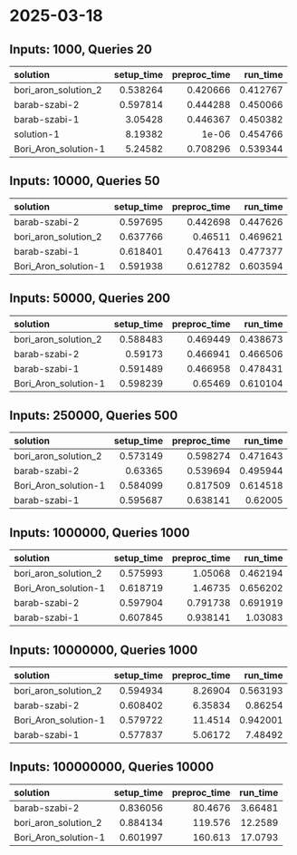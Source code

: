 # 2025-03-18

## Inputs: 1000, Queries 20

| solution             |   setup_time |   preproc_time |   run_time |
|:---------------------|-------------:|---------------:|-----------:|
| bori_aron_solution_2 |     0.538264 |       0.420666 |   0.412767 |
| barab-szabi-2        |     0.597814 |       0.444288 |   0.450066 |
| barab-szabi-1        |     3.05428  |       0.446367 |   0.450382 |
| solution-1           |     8.19382  |       1e-06    |   0.454766 |
| Bori_Aron_solution-1 |     5.24582  |       0.708296 |   0.539344 |

## Inputs: 10000, Queries 50

| solution             |   setup_time |   preproc_time |   run_time |
|:---------------------|-------------:|---------------:|-----------:|
| barab-szabi-2        |     0.597695 |       0.442698 |   0.447626 |
| bori_aron_solution_2 |     0.637766 |       0.46511  |   0.469621 |
| barab-szabi-1        |     0.618401 |       0.476413 |   0.477377 |
| Bori_Aron_solution-1 |     0.591938 |       0.612782 |   0.603594 |

## Inputs: 50000, Queries 200

| solution             |   setup_time |   preproc_time |   run_time |
|:---------------------|-------------:|---------------:|-----------:|
| bori_aron_solution_2 |     0.588483 |       0.469449 |   0.438673 |
| barab-szabi-2        |     0.59173  |       0.466941 |   0.466506 |
| barab-szabi-1        |     0.591489 |       0.466958 |   0.478431 |
| Bori_Aron_solution-1 |     0.598239 |       0.65469  |   0.610104 |

## Inputs: 250000, Queries 500

| solution             |   setup_time |   preproc_time |   run_time |
|:---------------------|-------------:|---------------:|-----------:|
| bori_aron_solution_2 |     0.573149 |       0.598274 |   0.471643 |
| barab-szabi-2        |     0.63365  |       0.539694 |   0.495944 |
| Bori_Aron_solution-1 |     0.584099 |       0.817509 |   0.614518 |
| barab-szabi-1        |     0.595687 |       0.638141 |   0.62005  |

## Inputs: 1000000, Queries 1000

| solution             |   setup_time |   preproc_time |   run_time |
|:---------------------|-------------:|---------------:|-----------:|
| bori_aron_solution_2 |     0.575993 |       1.05068  |   0.462194 |
| Bori_Aron_solution-1 |     0.618719 |       1.46735  |   0.656202 |
| barab-szabi-2        |     0.597904 |       0.791738 |   0.691919 |
| barab-szabi-1        |     0.607845 |       0.938141 |   1.03083  |

## Inputs: 10000000, Queries 1000

| solution             |   setup_time |   preproc_time |   run_time |
|:---------------------|-------------:|---------------:|-----------:|
| bori_aron_solution_2 |     0.594934 |        8.26904 |   0.563193 |
| barab-szabi-2        |     0.608402 |        6.35834 |   0.86254  |
| Bori_Aron_solution-1 |     0.579722 |       11.4514  |   0.942001 |
| barab-szabi-1        |     0.577837 |        5.06172 |   7.48492  |

## Inputs: 100000000, Queries 10000

| solution             |   setup_time |   preproc_time |   run_time |
|:---------------------|-------------:|---------------:|-----------:|
| barab-szabi-2        |     0.836056 |        80.4676 |    3.66481 |
| bori_aron_solution_2 |     0.884134 |       119.576  |   12.2589  |
| Bori_Aron_solution-1 |     0.601997 |       160.613  |   17.0793  |